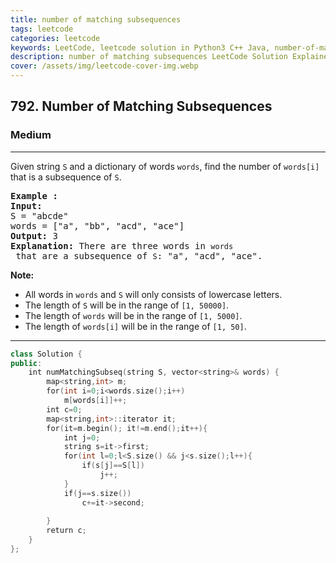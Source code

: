 ```yaml
---
title: number of matching subsequences
tags: leetcode
categories: leetcode
keywords: LeetCode, leetcode solution in Python3 C++ Java, number-of-matching-subsequences solution
description: number of matching subsequences LeetCode Solution Explained
cover: /assets/img/leetcode-cover-img.webp
---
```





<h2>792. Number of Matching Subsequences</h2><h3>Medium</h3><hr><div><p>Given string <code>S</code> and a&nbsp;dictionary of words <code>words</code>, find the number of <code>words[i]</code> that is a subsequence of <code>S</code>.</p>

<pre><strong>Example :</strong>
<strong>Input:</strong> 
S = "abcde"
words = ["a", "bb", "acd", "ace"]
<strong>Output:</strong> 3
<strong>Explanation:</strong> There are three words in <code>words</code> that are a subsequence of <code>S</code>: "a", "acd", "ace".
</pre>

<p><strong>Note:</strong></p>

<ul>
	<li>All words in <code>words</code> and <code>S</code> will only consists of lowercase letters.</li>
	<li>The length of <code>S</code> will be in the range of <code>[1, 50000]</code>.</li>
	<li>The length of <code>words</code> will be in the range of&nbsp;<code>[1, 5000]</code>.</li>
	<li>The length of <code>words[i]</code> will be in the range of <code>[1, 50]</code>.</li>
</ul>
</div>

---




```cpp
class Solution {
public:
    int numMatchingSubseq(string S, vector<string>& words) {
        map<string,int> m;
        for(int i=0;i<words.size();i++)
            m[words[i]]++;
        int c=0;
        map<string,int>::iterator it;
        for(it=m.begin(); it!=m.end();it++){
            int j=0;
            string s=it->first;
            for(int l=0;l<S.size() && j<s.size();l++){
                if(s[j]==S[l])
                    j++;
            }
            if(j==s.size())
                c+=it->second;
            
        }
        return c;
    }
};

```
